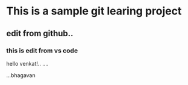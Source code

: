 # This is a sample git learing project

## edit from github.. 

### this is edit from vs code


hello venkat!..
....


...bhagavan